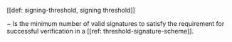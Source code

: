 [[def: signing-threshold, signing threshold]]

~ Is the minimum number of valid signatures to satisfy the requirement for successful verification in a [[ref: threshold-signature-scheme]].

